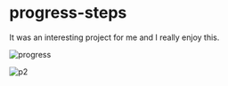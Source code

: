 # progress-steps

It was an interesting project for me and I really enjoy this.

![progress](https://user-images.githubusercontent.com/62251171/148802219-14791c1f-f839-4b5e-9030-dd5c75eaa178.png)


![p2](https://user-images.githubusercontent.com/62251171/148802281-90d5b6d4-1021-459f-ae70-99c835656c61.png)
